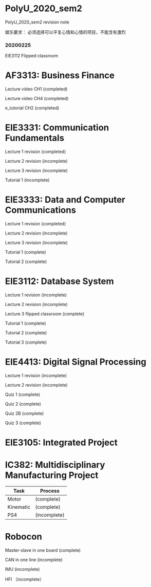 # PolyU_2020_sem2
PolyU_2020_sem2 revision note

娱乐要求： 必须选择可以平复心情和心情的项目，不能含有激烈

### 20200225
EIE3112 Flipped classroom

# AF3313: Business Finance

Lecture video CH1 (completed)

Lecture video CH4 (completed)

e_tutorial CH2 (completed)

# EIE3331: Communication Fundamentals

Lecture 1 revision (completed)

Lecture 2 revision (incomplete)

Lecture 3 revision (incomplete)

Tutorial 1 (incomplete)

# EIE3333: Data and Computer Communications

Lecture 1 revision (completed)

Lecture 2 revision (incomplete)

Lecture 3 revision (incomplete)

Tutorial 1 (complete)

Tutorial 2 (complete)

# EIE3112: Database System

Lecture 1 revision (incomplete)

Lecture 2 revision (incomplete)

Lecture 3 flipped classroom (complete)

Tutorial 1 (complete)

Tutorial 2 (complete)

Tutorial 3 (complete)

# EIE4413: Digital Signal Processing

Lecture 1 revision (incomplete)

Lecture 2 revision (incomplete)


Quiz 1 (complete)

Quiz 2 (complete)

Quiz 2B (complete)

Quiz 3 (complete)

# EIE3105: Integrated Project


# IC382: Multidisciplinary Manufacturing Project
| Task|Process|
| ----|----|
|Motor| (complete)|
| Kinematic | (complete) |
|PS4 |(incomplete) |

# Robocon

Master-slave in one board (complete)

CAN in one line (incomplete)

IMU (incomplete)

HFI （incomplete）
